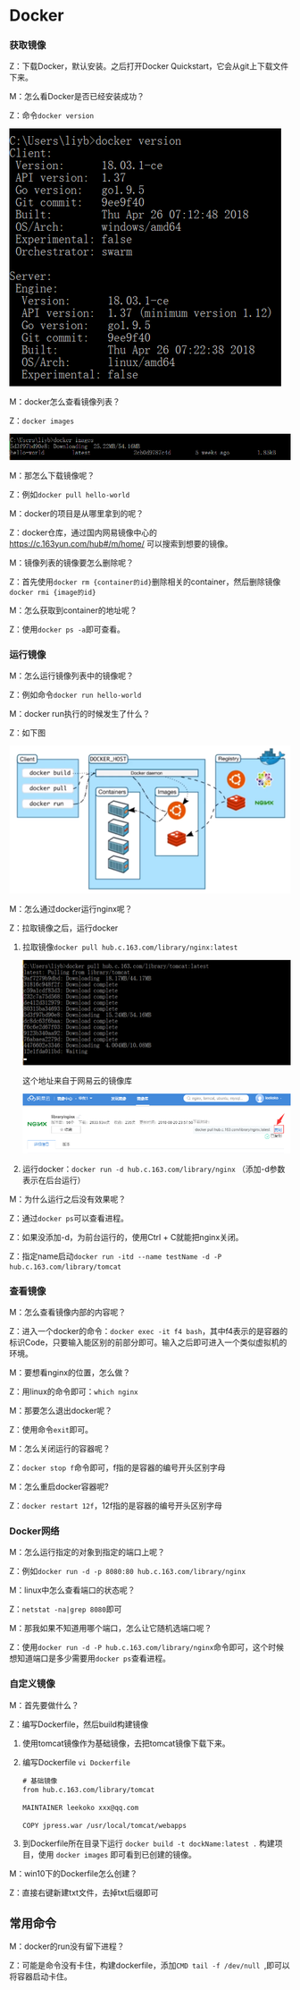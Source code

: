 # Docker   

### 获取镜像

Z：下载Docker，默认安装。之后打开Docker Quickstart，它会从git上下载文件下来。   

M：怎么看Docker是否已经安装成功？

Z：命令``docker version``    

![](../imgs/do04.png)

M：docker怎么查看镜像列表？

Z：``docker images``   

![](../imgs/do05.png)  

M：那怎么下载镜像呢？

Z：例如``docker pull hello-world``   

M：docker的项目是从哪里拿到的呢？

Z：docker仓库，通过国内网易镜像中心的 https://c.163yun.com/hub#/m/home/ 可以搜索到想要的镜像。     

M：镜像列表的镜像要怎么删除呢？

Z：首先使用``docker rm {container的id}``删除相关的container，然后删除镜像``docker rmi {image的id}``   

M：怎么获取到container的地址呢？

Z：使用``docker ps -a``即可查看。

### 运行镜像  

M：怎么运行镜像列表中的镜像呢？

Z：例如命令``docker run hello-world``   

M：docker run执行的时候发生了什么？

Z：如下图

![](../imgs/do01.png)  

M：怎么通过docker运行nginx呢？

Z：拉取镜像之后，运行docker

1. 拉取镜像``docker pull hub.c.163.com/library/nginx:latest``     

   ![](../imgs/do03.png)  

   这个地址来自于网易云的镜像库   

   ![](../imgs/do02.png)

2. 运行docker：``docker run -d hub.c.163.com/library/nginx``   （添加-d参数表示在后台运行）  

M：为什么运行之后没有效果呢？

Z：通过``docker ps``可以查看进程。

Z：如果没添加-d，为前台运行的，使用Ctrl + C就能把nginx关闭。

Z：指定name启动``docker run -itd --name testName -d -P hub.c.163.com/library/tomcat``  

### 查看镜像  

M：怎么查看镜像内部的内容呢？

Z：进入一个docker的命令：``docker exec -it f4 bash``，其中f4表示的是容器的标识Code，只要输入能区别的前部分即可。输入之后即可进入一个类似虚拟机的环境。   

M：要想看nginx的位置，怎么做？

Z：用linux的命令即可：``which nginx``   

M：那要怎么退出docker呢？

Z：使用命令``exit``即可。   

M：怎么关闭运行的容器呢？   

Z：``docker stop f``命令即可，f指的是容器的编号开头区别字母       

M：怎么重启docker容器呢?

Z：``docker restart 12f``，12f指的是容器的编号开头区别字母   

### Docker网络    

M：怎么运行指定的对象到指定的端口上呢？

Z：例如``docker run -d -p 8080:80 hub.c.163.com/library/nginx``   

M：linux中怎么查看端口的状态呢？

Z：``netstat -na|grep 8080``即可   

M：那我如果不知道用哪个端口，怎么让它随机选端口呢？

Z：使用``docker run -d -P hub.c.163.com/library/nginx``命令即可，这个时候想知道端口是多少需要用``docker ps``查看进程。   

### 自定义镜像   

M：首先要做什么？

Z：编写Dockerfile，然后build构建镜像   

1. 使用tomcat镜像作为基础镜像，去把tomcat镜像下载下来。

2. 编写Dockerfile  ``vi Dockerfile``  

   ```properties
   # 基础镜像
   from hub.c.163.com/library/tomcat
   
   MAINTAINER leekoko xxx@qq.com
   
   COPY jpress.war /usr/local/tomcat/webapps
   ```

3. 到Dockerfile所在目录下运行 ``docker build -t dockName:latest .``  构建项目，使用 ``docker images`` 即可看到已创建的镜像。

M：win10下的Dockerfile怎么创建？

Z：直接右键新建txt文件，去掉txt后缀即可

## 常用命令  

M：docker的run没有留下进程？

Z：可能是命令没有卡住，构建dockerfile，添加``CMD tail -f /dev/null ``,即可以将容器启动卡住。